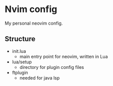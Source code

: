 # Nvim config

My personal neovim config.

## Structure

- init.lua
    - main entry point for neovim, written in Lua
- lua/setup
    - directory for plugin config files
- ftplugin
    - needed for java lsp

